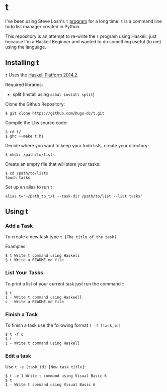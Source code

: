 t
=

I've been using Steve Losh's `t` [program](https://github.com/sjl/t/) for a long time. `t` is a command line
todo list manager created in Python. 

This repository is an attempt to re-write the `t` program using Haskell, just
because I'm a Haskell Beginner and wanted to do something useful (to me) using
the language. 

Installing t
------------

`t` Uses the [Haskell Platform 2014.2](https://www.haskell.org/platform/). 

Required libraries:

- split (Install using `cabal install split`) 

Clone the Github Repository:

    $ git clone https://github.com/hugo-dc/t.git

Compile the t.hs source code:

    $ cd t/
    $ ghc --make t.hs

Decide where you want to keep your todo lists, create your directory:

    $ mkdir /path/to/lists

Create an empty file that will store your tasks:

    $ cd /path/to/lists 
    touch tasks

Set up an alias to run `t`:

    alias t='~/path_to_t/t --task-dir /path/to/list --list tasks'



Using t
-------

### Add a Task 

To create a new task type `t [The title of the task]`

Examples:

    $ t Write t command using Haskell 
    $ t Write a README.md file

### List Your Tasks 

To print a list of your current task just run the command `t`

    $ t
    1 - Write t command using Haskeell
    c - Write a README.md file

### Finish a Task 

To finish a task use the following format `t -f [task_id]`

    $ t -f c
    $ t
    1 - Write t command using Haskell

### Edit a task 

Use `t -e [task_id] [New task title]`:

    $ t -e 1 Write t command using Visual Basic 6
    $ t 
    1 - Write t command using Visual Basic 6


